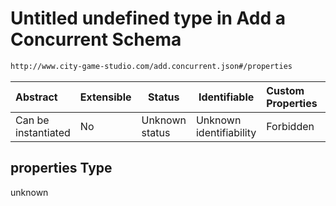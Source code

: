 # Untitled undefined type in Add a Concurrent Schema

```txt
http://www.city-game-studio.com/add.concurrent.json#/properties
```




| Abstract            | Extensible | Status         | Identifiable            | Custom Properties | Additional Properties | Access Restrictions | Defined In                                                                               |
| :------------------ | ---------- | -------------- | ----------------------- | :---------------- | --------------------- | ------------------- | ---------------------------------------------------------------------------------------- |
| Can be instantiated | No         | Unknown status | Unknown identifiability | Forbidden         | Allowed               | none                | [add-concurrent.schema.json\*](../out/add-concurrent.schema.json "open original schema") |

## properties Type

unknown
